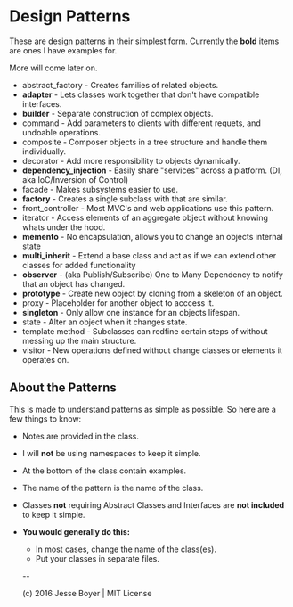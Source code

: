 # Design Patterns

These are design patterns in their simplest form.
Currently the **bold** items are ones I have examples for.

More will come later on.

- abstract_factory - Creates families of related objects.
- **adapter** - Lets classes work together that don't have compatible interfaces.
- **builder** - Separate construction of complex objects.
- command - Add parameters to clients with different requets, and undoable
  operations.
- composite - Composer objects in a tree structure and handle them individually.
- decorator - Add more responsibility to objects dynamically.
- **dependency_injection** - Easily share "services" across a platform. (DI, aka IoC/Inversion of Control)
- facade - Makes subsystems easier to use.
- **factory** - Creates a single subclass with that are similar.
- front_controller - Most MVC's and web applications use this pattern.
- iterator - Access elements of an aggregate object without knowing whats under
  the hood.
- **memento** - No encapsulation, allows you to change an objects internal state
- **multi_inherit** - Extend a base class and act as if we can extend other classes for added functionality
- **observer** - (aka Publish/Subscribe) One to Many Dependency to notify that
  an object has changed.
- **prototype** - Create new object by cloning from a skeleton of an object.
- proxy - Placeholder for another object to acccess it.
- **singleton** - Only allow one instance for an objects lifespan.
- state - Alter an object when it changes state.
- template method - Subclasses can redfine certain steps of without messing up
  the main structure.
- visitor - New operations defined without change classes or elements it
  operates on.

## About the Patterns
This is made to understand patterns as simple as possible. So here are a few things to know:

- Notes are provided in the class.
- I will **not** be using namespaces to keep it simple.
- At the bottom of the class contain examples.
- The name of the pattern is the name of the class.
- Classes **not** requiring Abstract Classes and Interfaces are **not included** to keep it simple.
- **You would generally do this:**
  - In most cases, change the name of the class(es).
  - Put your classes in separate files.

  --

  (c) 2016 Jesse Boyer | MIT License
